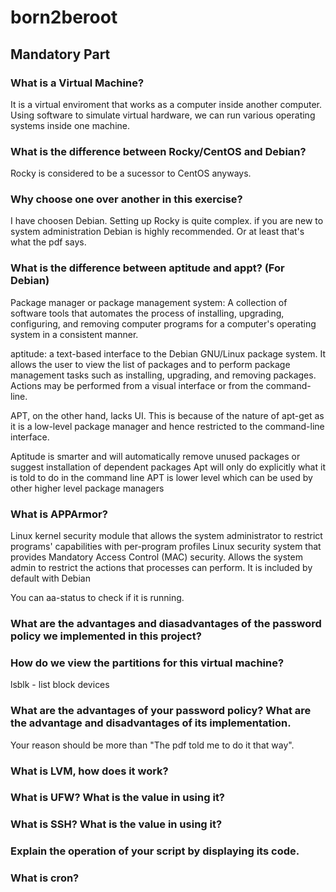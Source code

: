 # born2beroot
## Mandatory Part
### What is a Virtual Machine?
It is a virtual enviroment that works as a computer inside another computer.
Using software to simulate virtual hardware, we can run various operating systems inside one machine.

### What is the difference between Rocky/CentOS and Debian?
Rocky is considered to be a sucessor to CentOS anyways.

### Why choose one over another in this exercise?
I have choosen Debian. Setting up Rocky is quite complex. if you are new to system administration Debian is highly recommended. Or at least that's what the pdf says.

### What is the difference between aptitude and appt? (For Debian)
Package manager or package management system: A collection of software tools that automates the process of installing, upgrading, configuring, and removing computer programs for a computer's operating system in a consistent manner.

aptitude: a text-based interface to the Debian GNU/Linux package system.
It allows the user to view the list of packages and to perform package management tasks such as installing, upgrading, and removing packages. Actions may be performed from a visual interface or from the command-line.

APT, on the other hand, lacks UI. This is because of the nature of apt-get as it is a low-level package manager and hence restricted to the command-line interface.

Aptitude is smarter and will automatically remove unused packages or suggest installation of dependent packages
Apt will only do explicitly what it is told to do in the command line
APT is lower level which can be used by other higher level package managers

### What is APPArmor?
 Linux kernel security module that allows the system administrator to restrict programs' capabilities with per-program profiles
Linux security system that provides Mandatory Access Control (MAC) security. Allows the system admin to restrict the actions that processes can perform. It is included by default with Debian

You can aa-status to check if it is running.

### What are the advantages and diasadvantages of the password policy we implemented in this project?

### How do we view the partitions for this virtual machine?
 lsblk - list block devices
### What are the advantages of your password policy? What are the advantage and disadvantages of its implementation.

Your reason should be more than "The pdf told me to do it that way".

### What is LVM, how does it work?


### What is UFW? What is the value in using it?

### What is SSH?  What is the value in using it?

### Explain the operation of your script by displaying its code.

### What is cron?

